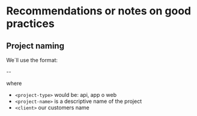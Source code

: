Recommendations or notes on good practices
=============================

Project naming
-------

We´ll use the format: 

<project-type>-<project-name>-<client>

where
* `<project-type>` would be: api, app o web
* `<project-name>` is a descriptive name of the project
* `<client>` our customers name
